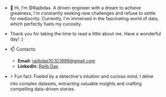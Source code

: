 - 👋 Hi, I’m @Rajibdas. A driven engineer with a dream to achieve greatness, I'm constantly seeking new challenges and refuse to settle for mediocrity. Currently, I'm immersed in the fascinating world of data, which perfectly fuels my curiosity.

- Thank you for taking the time to read a little about me. Have a wonderful day! :)

- 📫 Contacts:  
  - **Email:** rajibdas10.10.1999@gmail.com  
  - **LinkedIn:** [Rajib Das](https://linkedin.com/in/rajib-das)  
  
- ⚡ Fun fact: Fueled by a detective's intuition and curious mind, I delve into complex datasets, extracting valuable insights and crafting compelling data-driven stories.  


<!---
Rajibdas10/Rajibdas10 is a ✨ special ✨ repository because its `README.md` (this file) appears on your GitHub profile.
You can click the Preview link to take a look at your changes.
--->
